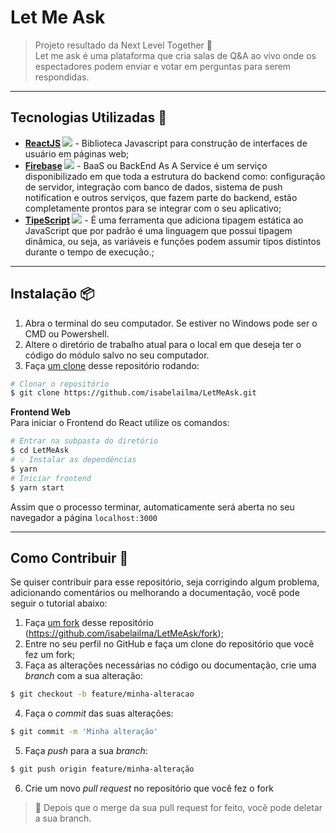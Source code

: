# Let Me Ask

> Projeto resultado da Next Level Together 🚀  
Let me ask é uma plataforma que cria salas de Q&A ao vivo onde os espectadores podem enviar e votar em perguntas para serem respondidas.
---

## Tecnologias Utilizadas 🎯

- **[ReactJS](https://reactjs.org) <img src="https://cdn4.iconfinder.com/data/icons/logos-3/600/React.js_logo-16.png">** - Biblioteca Javascript para construção de interfaces de usuário em páginas web;
- **[Firebase](https://firebase.google.com) <img src="https://cdn4.iconfinder.com/data/icons/google-i-o-2016/512/google_firebase-2-24.png">** - BaaS ou BackEnd As A Service é um serviço disponibilizado em que toda a estrutura do backend como: configuração de servidor, integração com banco de dados, sistema de push notification e outros serviços, que fazem parte do backend, estão completamente prontos para se integrar com o seu aplicativo;
- **[TipeScript](https://www.typescriptlang.org) <img src="https://img.icons8.com/color/20/000000/typescript.png">** - É uma ferramenta que adiciona tipagem estática ao JavaScript que por padrão é uma linguagem que possui tipagem dinâmica, ou seja, as variáveis e funções podem assumir tipos distintos durante o tempo de execução.;

---

## Instalação 📦

1. Abra o terminal do seu computador. Se estiver no Windows pode ser o CMD ou Powershell.
2. Altere o diretório de trabalho atual para o local em que deseja ter o código do módulo salvo no seu computador.
3. Faça [um clone](https://help.github.com/pt/github/creating-cloning-and-archiving-repositories/cloning-a-repository) desse repositório rodando:
```sh
# Clonar o repositório
$ git clone https://github.com/isabelailma/LetMeAsk.git
```
**Frontend Web**  
Para iniciar o Frontend do React utilize os comandos:
```sh
# Entrar na subpasta do diretório
$ cd LetMeAsk
# 💡 Instalar as dependências
$ yarn
# Iniciar frontend
$ yarn start
```
Assim que o processo terminar, automaticamente será aberta no seu navegador a página `localhost:3000`

---

## Como Contribuir 🧩

Se quiser contribuir para esse repositório, seja corrigindo algum problema, adicionando comentários ou melhorando a documentação, você pode seguir o tutorial abaixo:

1. Faça [um fork](https://help.github.com/pt/github/getting-started-with-github/fork-a-repo) desse repositório (<https://github.com/isabelailma/LetMeAsk/fork>);
2. Entre no seu perfil no GitHub e faça um clone do repositório que você fez um fork;
3. Faça as alterações necessárias no código ou documentação, crie uma _branch_ com a sua alteração:
```sh
$ git checkout -b feature/minha-alteracao
```
4. Faça o _commit_ das suas alterações:
```sh
$ git commit -m 'Minha alteração'
```
5. Faça _push_ para a sua _branch_:
```sh
$ git push origin feature/minha-alteração
```
6. Crie um novo _pull request_ no repositório que você fez o fork

> 🚩 Depois que o merge da sua pull request for feito, você pode deletar a sua branch.